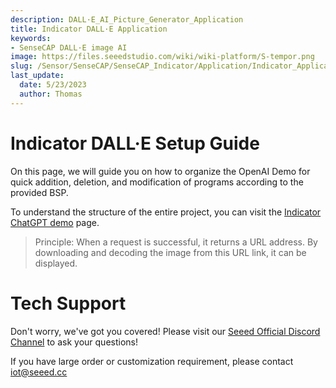 ```yaml
---
description: DALL·E_AI_Picture_Generator_Application
title: Indicator DALL·E Application
keywords:
- SenseCAP DALL·E image AI
image: https://files.seeedstudio.com/wiki/wiki-platform/S-tempor.png
slug: /Sensor/SenseCAP/SenseCAP_Indicator/Application/Indicator_Application_DALLE
last_update:
  date: 5/23/2023
  author: Thomas
---
```

# Indicator DALL·E Setup Guide

On this page, we will guide you on how to organize the OpenAI Demo for quick addition, deletion, and modification of programs according to the provided BSP.

To understand the structure of the entire project, you can visit the [Indicator ChatGPT demo](/Sensor/SenseCAP/SenseCAP_Indicator/Application/Indicator_Application_ChatGPT) page.

> Principle: When a request is successful, it returns a URL address. By downloading and decoding the image from this URL link, it can be displayed.

# **Tech Support**

Don't worry, we've got you covered! Please visit our [Seeed Official Discord Channel](https://discord.gg/cPpeuQMM) to ask your questions! 

If you have large order or customization requirement, please contact iot@seeed.cc
